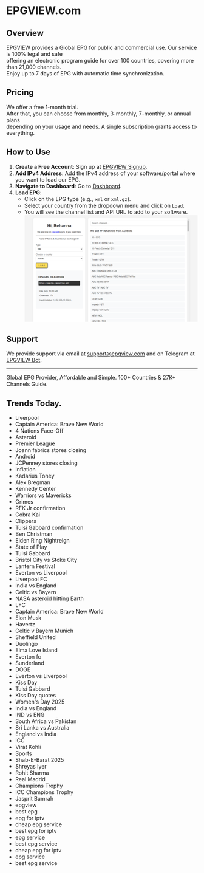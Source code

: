 # EPGVIEW.com



## Overview
EPGVIEW provides a Global EPG for public and commercial use. Our service is 100% legal and safe\
offering an electronic program guide for over 100 countries, covering more than 21,000 channels.\
Enjoy up to 7 days of EPG with automatic time synchronization.

## Pricing
We offer a free 1-month trial. \
After that, you can choose from monthly, 3-monthly, 7-monthly, or annual plans \
depending on your usage and needs. A single subscription grants access to everything.

## How to Use
1. **Create a Free Account**: Sign up at [EPGVIEW Signup](https://epgview.com/signup.php).
2. **Add IPv4 Address**: Add the IPv4 address of your software/portal where you want to load our EPG.
3. **Navigate to Dashboard**: Go to [Dashboard](https://epgview.com/dashboard.php).
4. **Load EPG**:
   - Click on the EPG type (e.g., `xml` or `xml.gz`).
   - Select your country from the dropdown menu and click on `Load`.
   - You will see the channel list and API URL to add to your software.
![EPGVIEW](img/dashboard.png)
## Support
We provide support via email at [support@epgview.com](mailto:support@epgview.com) and on Telegram at [EPGVIEW Bot](https://t.me/epgview_bot).

---

Global EPG Provider, Affordable and Simple. 100+ Countries & 27K+ Channels Guide.

## Trends Today.

- Liverpool
- Captain America: Brave New World
- 4 Nations Face-Off
- Asteroid
- Premier League
- Joann fabrics stores closing
- Android
- JCPenney stores closing
- Inflation
- Kadarius Toney
- Alex Bregman
- Kennedy Center
- Warriors vs Mavericks
- Grimes
- RFK Jr confirmation
- Cobra Kai
- Clippers
- Tulsi Gabbard confirmation
- Ben Christman
- Elden Ring Nightreign
- State of Play
- Tulsi Gabbard
- Bristol City vs Stoke City
- Lantern Festival
- Everton vs Liverpool
- Liverpool FC
- India vs England
- Celtic vs Bayern
- NASA asteroid hitting Earth
- LFC
- Captain America: Brave New World
- Elon Musk
- Havertz
- Celtic v Bayern Munich
- Sheffield United
- Duolingo
- Elma Love Island
- Everton fc
- Sunderland
- DOGE
- Everton vs Liverpool
- Kiss Day
- Tulsi Gabbard
- Kiss Day quotes
- Women's Day 2025
- India vs England
- IND vs ENG
- South Africa vs Pakistan
- Sri Lanka vs Australia
- England vs India
- ICC
- Virat Kohli
- Sports
- Shab-E-Barat 2025
- Shreyas Iyer
- Rohit Sharma
- Real Madrid
- Champions Trophy
- ICC Champions Trophy
- Jasprit Bumrah
- epgview
- best epg
- epg for iptv
- cheap epg service
- best epg for iptv
- epg service
- best epg service
- cheap epg for iptv
- epg service
- best epg service
